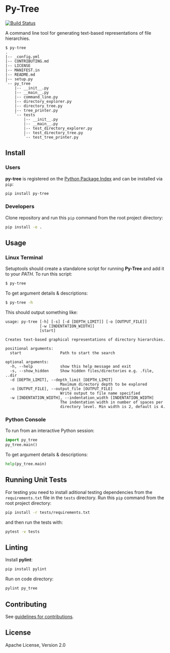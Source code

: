 # Py-Tree #

[![Build Status](https://travis-ci.org/tdeh/py-tree.svg?branch=master)](https://travis-ci.org/tdeh/py-tree)

A command line tool for generating text-based representations of file hierarchies.

```
$ py-tree
.
|-- _config.yml
|-- CONTRIBUTING.md
|-- LICENSE
|-- MANIFEST.in
|-- README.md
|-- setup.py
`-- py_tree
    |-- __init__.py
    |-- __main__.py
    |-- command_line.py
    |-- directory_explorer.py
    |-- directory_tree.py
    |-- tree_printer.py
    `-- tests
        |-- __init__.py
        |-- __main__.py
        |-- test_directory_explorer.py
        |-- test_directory_tree.py
        `-- test_tree_printer.py

```

## Install ##

### Users ###

**py-tree** is registered on the [Python Package Index](https://pypi.python.org/pypi/py-tree) and can be installed via `pip`:
```bash
pip install py-tree
```

### Developers ###

Clone repository and run this `pip` command from the root project directory:
```bash
pip install -e .
```

## Usage ##

### Linux Terminal ###

Setuptools should create a standalone script for running **Py-Tree** and add it to your *PATH*. To run this script:
```bash
$ py-tree
```

To get argument details & descriptions:
```bash
$ py-tree -h
```

This should output something like:

```
usage: py-tree [-h] [-s] [-d [DEPTH_LIMIT]] [-o [OUTPUT_FILE]]
               [-w [INDENTATION_WIDTH]]
               [start]

Creates text-based graphical representations of directory hierarchies.

positional arguments:
  start                 Path to start the search

optional arguments:
  -h, --help            show this help message and exit
  -s, --show_hidden     Show hidden files/directories e.g. .file, ..dir
  -d [DEPTH_LIMIT], --depth_limit [DEPTH_LIMIT]
                        Maximum directory depth to be explored
  -o [OUTPUT_FILE], --output_file [OUTPUT_FILE]
                        Write output to file name specified
  -w [INDENTATION_WIDTH], --indentation_width [INDENTATION_WIDTH]
                        The indentation width in number of spaces per
                        directory level. Min width is 2, default is 4.

```

### Python Console ###

To run from an interactive Python session:
```python
import py_tree
py_tree.main()
```

To get argument details & descriptions:
```python
help(py_tree.main)
```

## Running Unit Tests ##

For testing you need to install aditional testing dependencies from the `requirements.txt` file in the `tests` directory. Run this `pip` command from the root project directory:
```bash
pip install -r tests/requirements.txt
```
and then run the tests with:
```bash
pytest -v tests
```

## Linting ##

Install **pylint**:

```bash
pip install pylint
```

Run on code directory:

```bash
pylint py_tree
```

## Contributing ##

See [guidelines for contributions](CONTRIBUTING.md).

## License ##

Apache License, Version 2.0
